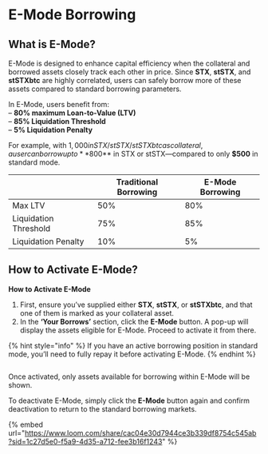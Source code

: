 # E-Mode Borrowing

## What is E-Mode?

E-Mode is designed to enhance capital efficiency when the collateral and borrowed assets closely track each other in price. Since **STX**, **stSTX**, and **stSTXbtc** are highly correlated, users can safely borrow more of these assets compared to standard borrowing parameters.

In E-Mode, users benefit from:\
– **80% maximum Loan-to-Value (LTV)**\
– **85% Liquidation Threshold**\
– **5% Liquidation Penalty**

For example, with $1,000 in STX / stSTX / stSTXbtc as collateral, a user can borrow up to **$800** in STX or stSTX—compared to only **$500** in standard mode.

|                       | Traditional Borrowing | E-Mode Borrowing |
| --------------------- | --------------------- | ---------------- |
| Max LTV               | 50%                   | 80%              |
| Liquidation Threshold | 75%                   | 85%              |
| Liquidation Penalty   | 10%                   | 5%               |

## How to Activate E-Mode?

**How to Activate E-Mode**

1. First, ensure you’ve supplied either **STX**, **stSTX**, or **stSTXbtc**, and that one of them is marked as your collateral asset.
2. In the **‘Your Borrows’** section, click the **E-Mode** button. A pop-up will display the assets eligible for E-Mode. Proceed to activate it from there.

{% hint style="info" %}
If you have an active borrowing position in standard mode, you’ll need to fully repay it before activating E-Mode.
{% endhint %}

<figure><img src="https://563839015-files.gitbook.io/~/files/v0/b/gitbook-x-prod.appspot.com/o/spaces%2FGfC8dsUgiIuFFUi3sa84%2Fuploads%2FCT3KKcc7nvRNxb7ZdIgy%2F27b93285-c110-4460-b4a2-8fad33988dba.png?alt=media&#x26;token=5c8bbdce-7b4e-4c2a-8a56-42ea87e541ca" alt=""><figcaption></figcaption></figure>

Once activated, only assets available for borrowing within E-Mode will be shown.

To deactivate E-Mode, simply click the **E-Mode** button again and confirm deactivation to return to the standard borrowing markets.

{% embed url="<https://www.loom.com/share/cac04e30d7944ce3b339df8754c545ab?sid=1c27d5e0-f5a9-4d35-a712-fee3b16f1243>" %}
